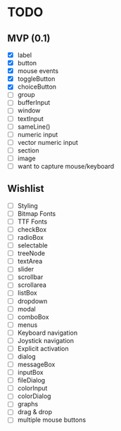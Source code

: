 TODO
====

MVP (0.1)
---------

- [x] label
- [x] button
- [x] mouse events
- [x] toggleButton
- [x] choiceButton
- [ ] group
- [ ] bufferInput
- [ ] window
- [ ] textInput
- [ ] sameLine()
- [ ] numeric input
- [ ] vector numeric input
- [ ] section
- [ ] image
- [ ] want to capture mouse/keyboard

Wishlist
--------

- [ ] Styling
- [ ] Bitmap Fonts
- [ ] TTF Fonts
- [ ] checkBox
- [ ] radioBox
- [ ] selectable
- [ ] treeNode
- [ ] textArea
- [ ] slider
- [ ] scrollbar
- [ ] scrollarea
- [ ] listBox
- [ ] dropdown
- [ ] modal
- [ ] comboBox
- [ ] menus
- [ ] Keyboard navigation
- [ ] Joystick navigation
- [ ] Explicit activation
- [ ] dialog
- [ ] messageBox
- [ ] inputBox
- [ ] fileDialog
- [ ] colorInput
- [ ] colorDialog
- [ ] graphs
- [ ] drag & drop
- [ ] multiple mouse buttons
